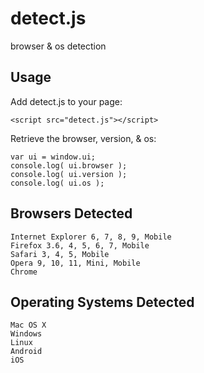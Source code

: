 detect.js
=======================
browser & os detection

## Usage

Add detect.js to your page:

    <script src="detect.js"></script>

Retrieve the browser, version, & os:
    
    var ui = window.ui;
    console.log( ui.browser );
    console.log( ui.version );
    console.log( ui.os );

## Browsers Detected
    
    Internet Explorer 6, 7, 8, 9, Mobile
    Firefox 3.6, 4, 5, 6, 7, Mobile
    Safari 3, 4, 5, Mobile
    Opera 9, 10, 11, Mini, Mobile 
    Chrome

## Operating Systems Detected

    Mac OS X
    Windows
    Linux
    Android
    iOS